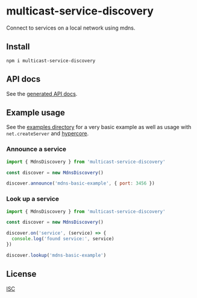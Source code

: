 # multicast-service-discovery

Connect to services on a local network using mdns.

## Install

```shell
npm i multicast-service-discovery
```

## API docs

See the [generated API docs](docs/api).

## Example usage

See the [examples directory](examples/) for a very basic example as well as usage with `net.createServer` and [hypercore](https://github.com/hypercore-protocol/hypercore-next).

### Announce a service

```js
import { MdnsDiscovery } from 'multicast-service-discovery'

const discover = new MdnsDiscovery()

discover.announce('mdns-basic-example', { port: 3456 })
```

### Look up a service

```js
import { MdnsDiscovery } from 'multicast-service-discovery'

const discover = new MdnsDiscovery()

discover.on('service', (service) => {
  console.log('found service:', service)
})

discover.lookup('mdns-basic-example')
```

## License

[ISC](LICENSE.md)
